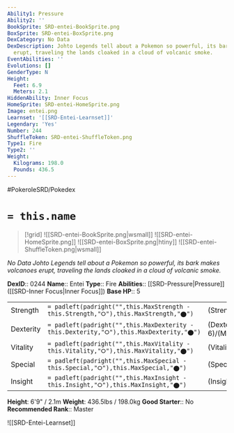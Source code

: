 ```yaml
---
Ability1: Pressure
Ability2: ''
BookSprite: SRD-entei-BookSprite.png
BoxSprite: SRD-entei-BoxSprite.png
DexCategory: No Data
DexDescription: Johto Legends tell about a Pokemon so powerful, its bark makes volcanoes
  erupt, traveling the lands cloaked in a cloud of volcanic smoke.
EventAbilities: ''
Evolutions: []
GenderType: N
Height:
  Feet: 6.9
  Meters: 2.1
HiddenAbility: Inner Focus
HomeSprite: SRD-entei-HomeSprite.png
Image: entei.png
Learnset: '[[SRD-Entei-Learnset]]'
Legendary: 'Yes'
Number: 244
ShuffleToken: SRD-entei-ShuffleToken.png
Type1: Fire
Type2: ''
Weight:
  Kilograms: 198.0
  Pounds: 436.5
---
```


#PokeroleSRD/Pokedex

# `= this.name`

> [!grid]
> ![[SRD-entei-BookSprite.png|wsmall]]
> ![[SRD-entei-HomeSprite.png]]
> ![[SRD-entei-BoxSprite.png|htiny]]
> ![[SRD-entei-ShuffleToken.png|wsmall]]


*No Data*
*Johto Legends tell about a Pokemon so powerful, its bark makes volcanoes erupt, traveling the lands cloaked in a cloud of volcanic smoke.*

**DexID**:: 0244
**Name**:: Entei
**Type**:: Fire
**Abilities**:: [[SRD-Pressure|Pressure]] ([[SRD-Inner Focus|Inner Focus]])
**Base HP**:: 5

|           |                                                                                        |                                          |
| --------- | -------------------------------------------------------------------------------------- | ---------------------------------------- |
| Strength  | `= padleft(padright("",this.MaxStrength - this.Strength,"⭘"),this.MaxStrength,"⬤")`    | (Strength::7)/(MaxStrength::7)   |
| Dexterity | `= padleft(padright("",this.MaxDexterity - this.Dexterity,"⭘"),this.MaxDexterity,"⬤")` | (Dexterity:: 6)/(MaxDexterity::6) |
| Vitality  | `= padleft(padright("",this.MaxVitality - this.Vitality,"⭘"),this.MaxVitality,"⬤")`    | (Vitality::5)/(MaxVitality::5)   |
| Special   | `= padleft(padright("",this.MaxSpecial - this.Special,"⭘"),this.MaxSpecial,"⬤")`       | (Special::5)/(MaxSpecial::5)     |
| Insight   | `= padleft(padright("",this.MaxInsight - this.Insight,"⭘"),this.MaxInsight,"⬤")`       | (Insight::5)/(MaxInsight::5)     |

**Height**: 6'9" / 2.1m
**Weight**: 436.5lbs / 198.0kg
**Good Starter**:: No
**Recommended Rank**:: Master

![[SRD-Entei-Learnset]]
